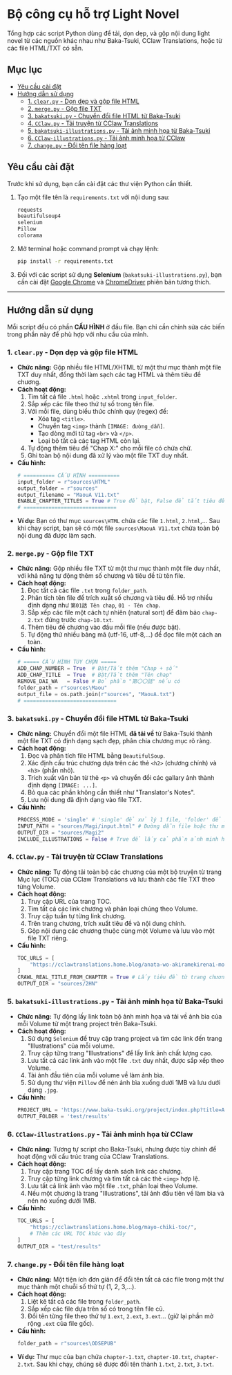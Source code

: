 # Bộ công cụ hỗ trợ Light Novel

Tổng hợp các script Python dùng để tải, dọn dẹp, và gộp nội dung light novel từ các nguồn khác nhau như Baka-Tsuki, CClaw Translations, hoặc từ các file HTML/TXT có sẵn.

## Mục lục
- [Yêu cầu cài đặt](#yêu-cầu-cài-đặt)
- [Hướng dẫn sử dụng](#hướng-dẫn-sử-dụng)
  - [1. `clear.py` - Dọn dẹp và gộp file HTML](#1-clearpy---dọn-dẹp-và-gộp-file-html)
  - [2. `merge.py` - Gộp file TXT](#2-mergepy---gộp-file-txt)
  - [3. `bakatsuki.py` - Chuyển đổi file HTML từ Baka-Tsuki](#3-bakatsukipy---chuyển-đổi-file-html-từ-baka-tsuki)
  - [4. `CClaw.py` - Tải truyện từ CClaw Translations](#4-cclawpy---tải-truyện-từ-cclaw-translations)
  - [5. `bakatsuki-illustrations.py` - Tải ảnh minh họa từ Baka-Tsuki](#5-bakatsuki-illustrationspy---tải-ảnh-minh-họa-từ-baka-tsuki)
  - [6. `CClaw-illustrations.py` - Tải ảnh minh họa từ CClaw](#6-cclaw-illustrationspy---tải-ảnh-minh-họa-từ-cclaw)
  - [7. `change.py` - Đổi tên file hàng loạt](#7-changepy---đổi-tên-file-hàng-loạt)

## Yêu cầu cài đặt

Trước khi sử dụng, bạn cần cài đặt các thư viện Python cần thiết.

1.  Tạo một file tên là `requirements.txt` với nội dung sau:
    ```txt
    requests
    beautifulsoup4
    selenium
    Pillow
    colorama
    ```
2.  Mở terminal hoặc command prompt và chạy lệnh:
    ```bash
    pip install -r requirements.txt
    ```
3.  Đối với các script sử dụng **Selenium** (`bakatsuki-illustrations.py`), bạn cần cài đặt [Google Chrome](https://www.google.com/chrome/) và [ChromeDriver](https://googlechromelabs.github.io/chrome-for-testing/) phiên bản tương thích.

---

## Hướng dẫn sử dụng

Mỗi script đều có phần **CẤU HÌNH** ở đầu file. Bạn chỉ cần chỉnh sửa các biến trong phần này để phù hợp với nhu cầu của mình.

### 1. `clear.py` - Dọn dẹp và gộp file HTML

*   **Chức năng:** Gộp nhiều file HTML/XHTML từ một thư mục thành một file TXT duy nhất, đồng thời làm sạch các tag HTML và thêm tiêu đề chương.
*   **Cách hoạt động:**
    1.  Tìm tất cả file `.html` hoặc `.xhtml` trong `input_folder`.
    2.  Sắp xếp các file theo thứ tự số trong tên file.
    3.  Với mỗi file, dùng biểu thức chính quy (regex) để:
        *   Xóa tag `<title>`.
        *   Chuyển tag `<img>` thành `[IMAGE: đường_dẫn]`.
        *   Tạo dòng mới từ tag `<br>` và `</p>`.
        *   Loại bỏ tất cả các tag HTML còn lại.
    4.  Tự động thêm tiêu đề "Chap X:" cho mỗi file có chứa chữ.
    5.  Ghi toàn bộ nội dung đã xử lý vào một file TXT duy nhất.
*   **Cấu hình:**
    ```python
    # ========== CẤU HÌNH ==========  
    input_folder = r"sources\HTML"
    output_folder = r"sources"
    output_filename = "MaouA V11.txt"
    ENABLE_CHAPTER_TITLES = True # True để bật, False để tắt tiêu đề chương
    # ==============================
    ```
*   **Ví dụ:** Bạn có thư mục `sources\HTML` chứa các file `1.html`, `2.html`,... Sau khi chạy script, bạn sẽ có một file `sources\MaouA V11.txt` chứa toàn bộ nội dung đã được làm sạch.

### 2. `merge.py` - Gộp file TXT

*   **Chức năng:** Gộp nhiều file TXT từ một thư mục thành một file duy nhất, với khả năng tự động thêm số chương và tiêu đề từ tên file.
*   **Cách hoạt động:**
    1.  Đọc tất cả các file `.txt` trong `folder_path`.
    2.  Phân tích tên file để trích xuất số chương và tiêu đề. Hỗ trợ nhiều định dạng như `第01話 Tên chap`, `01 - Tên chap`.
    3.  Sắp xếp các file một cách tự nhiên (natural sort) để đảm bảo `chap-2.txt` đứng trước `chap-10.txt`.
    4.  Thêm tiêu đề chương vào đầu mỗi file (nếu được bật).
    5.  Tự động thử nhiều bảng mã (utf-16, utf-8,...) để đọc file một cách an toàn.
*   **Cấu hình:**
    ```python
    # ===== CẤU HÌNH TÙY CHỌN =====
    ADD_CHAP_NUMBER = True  # Bật/Tắt thêm "Chap + số"
    ADD_CHAP_TITLE  = True  # Bật/Tắt thêm "Tên chap"
    REMOVE_DAI_WA   = False # Bỏ phần "第〇〇話" nếu có
    folder_path = r"sources\Maou"
    output_file = os.path.join(r"sources", "MaouA.txt")
    # ==============================
    ```

### 3. `bakatsuki.py` - Chuyển đổi file HTML từ Baka-Tsuki

*   **Chức năng:** Chuyển đổi một file HTML **đã tải về** từ Baka-Tsuki thành một file TXT có định dạng sạch đẹp, phân chia chương mục rõ ràng.
*   **Cách hoạt động:**
    1.  Đọc và phân tích file HTML bằng `BeautifulSoup`.
    2.  Xác định cấu trúc chương dựa trên các thẻ `<h2>` (chương chính) và `<h3>` (phần nhỏ).
    3.  Trích xuất văn bản từ thẻ `<p>` và chuyển đổi các gallary ảnh thành định dạng `[IMAGE: ...]`.
    4.  Bỏ qua các phần không cần thiết như "Translator's Notes".
    5.  Lưu nội dung đã định dạng vào file TXT.
*   **Cấu hình:**
    ```python
    PROCESS_MODE = 'single' # 'single' để xử lý 1 file, 'folder' để xử lý cả thư mục
    INPUT_PATH = "sources/Magi/input.html" # Đường dẫn file hoặc thư mục
    OUTPUT_DIR = "sources/Magi2"
    INCLUDE_ILLUSTRATIONS = False # True để lấy cả phần ảnh minh họa
    ```

### 4. `CClaw.py` - Tải truyện từ CClaw Translations

*   **Chức năng:** Tự động tải toàn bộ các chương của một bộ truyện từ trang Mục lục (TOC) của CClaw Translations và lưu thành các file TXT theo từng Volume.
*   **Cách hoạt động:**
    1.  Truy cập URL của trang TOC.
    2.  Tìm tất cả các link chương và phân loại chúng theo Volume.
    3.  Truy cập tuần tự từng link chương.
    4.  Trên trang chương, trích xuất tiêu đề và nội dung chính.
    5.  Gộp nội dung các chương thuộc cùng một Volume và lưu vào một file TXT riêng.
*   **Cấu hình:**
    ```python
    TOC_URLS = [
        "https://cclawtranslations.home.blog/anata-wo-akiramekirenai-moto-iinazuke-ja-dame-desu-ka-toc/"
    ]
    CRAWL_REAL_TITLE_FROM_CHAPTER = True # Lấy tiêu đề từ trang chương thay vì từ TOC
    OUTPUT_DIR = "sources/2HN"
    ```

### 5. `bakatsuki-illustrations.py` - Tải ảnh minh họa từ Baka-Tsuki

*   **Chức năng:** Tự động lấy link toàn bộ ảnh minh họa và tải về ảnh bìa của mỗi Volume từ một trang project trên Baka-Tsuki.
*   **Cách hoạt động:**
    1.  Sử dụng `Selenium` để truy cập trang project và tìm các link đến trang "Illustrations" của mỗi volume.
    2.  Truy cập từng trang "Illustrations" để lấy link ảnh chất lượng cao.
    3.  Lưu tất cả các link ảnh vào một file `.txt` duy nhất, được sắp xếp theo Volume.
    4.  Tải ảnh đầu tiên của mỗi volume về làm ảnh bìa.
    5.  Sử dụng thư viện `Pillow` để nén ảnh bìa xuống dưới 1MB và lưu dưới dạng `.jpg`.
*   **Cấu hình:**
    ```python
    PROJECT_URL = 'https://www.baka-tsuki.org/project/index.php?title=Absolute_Duo'
    OUTPUT_FOLDER = 'test/results'
    ```

### 6. `CClaw-illustrations.py` - Tải ảnh minh họa từ CClaw

*   **Chức năng:** Tương tự script cho Baka-Tsuki, nhưng được tùy chỉnh để hoạt động với cấu trúc trang của CClaw Translations.
*   **Cách hoạt động:**
    1.  Truy cập trang TOC để lấy danh sách link các chương.
    2.  Truy cập từng link chương và tìm tất cả các thẻ `<img>` hợp lệ.
    3.  Lưu tất cả link ảnh vào một file `.txt`, phân loại theo Volume.
    4.  Nếu một chương là trang "Illustrations", tải ảnh đầu tiên về làm bìa và nén nó xuống dưới 1MB.
*   **Cấu hình:**
    ```python
    TOC_URLS = [
        "https://cclawtranslations.home.blog/mayo-chiki-toc/",
        # Thêm các URL TOC khác vào đây
    ]
    OUTPUT_DIR = "test/results"
    ```

### 7. `change.py` - Đổi tên file hàng loạt

*   **Chức năng:** Một tiện ích đơn giản để đổi tên tất cả các file trong một thư mục thành một chuỗi số thứ tự (1, 2, 3,...).
*   **Cách hoạt động:**
    1.  Liệt kê tất cả các file trong `folder_path`.
    2.  Sắp xếp các file dựa trên số có trong tên file cũ.
    3.  Đổi tên từng file theo thứ tự `1.ext`, `2.ext`, `3.ext`... (giữ lại phần mở rộng `.ext` của file gốc).
*   **Cấu hình:**
    ```python
    folder_path = r"sources\ODSEPUB"
    ```
*   **Ví dụ:** Thư mục của bạn chứa `chapter-1.txt`, `chapter-10.txt`, `chapter-2.txt`. Sau khi chạy, chúng sẽ được đổi tên thành `1.txt`, `2.txt`, `3.txt`.
